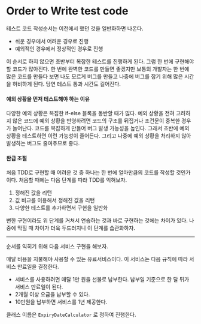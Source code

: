 # Order to Write test code



테스트 코드 작성순서는 이전에서 했던 것을 일반화하면 나온다.

- 쉬운 경우에서 어려운 경우로 진행
- 예외적인 경우에서 정상적인 경우로 진행

이 순서로 하지 않으면 초반부터 복잡한 테스트를 진행하게 된다. 그럼 한 번에 구현해야할 코드가 많아진다. 한 번에 완벽한 코드를 만들면 좋겠지만 보통의 개발자는 한 번에 많은 코드를 만들다 보면 나도 모르게 버그를 만들고 나중에 버그를 잡기 위해 많은 시간을 허비하게 된다. 당연 테스트 통과 시간도 길어진다.



#### 예외 상황을 먼저 테스트해야 하는 이유

다양한 예외 상황은 복잡한 if-else 블록을 동반할 때가 많다. 예외 상황을 전혀 고려하지 않은 코드에 예외 상황을 반영하려면 코드의 구조를 뒤집거나 조건문이 중복한 경우가 늘어난다. 코드를 복잡하게 만들어 버그 발생 가능성을 높인다. 그래서 초반에 예외 상황을 테스트하면 이런 가능성이 줄어든다. 그리고 나중에 예외 상황을 처리하지 않아 발생하는 버그도 줄여주므로 좋다.



#### 완급 조절

처음 TDD로 구현할 때 어려운 것 중 하나는 한 번에 얼마만큼의 코드를 작성할 것인가이다. 처음할 때에는 다음 단계를 따라 TDD를 익혀보자.

1. 정해진 값을 리턴
2. 값 비교를 이용해서 정해진 값을 리턴
3. 다양한 테스트를 추가하면서 구현을 일반화

뻔한 구현이라도 위 단계를 거쳐서 연습하는 것과 바로 구현하는 것에는 차이가 있다. 나중에 막힐 때 차이가 더욱 두드러지니 이 단계를 습관화하자.



---

순서를 익히기 위해 다음 서비스 구현을 해보자.

매달 비용을 지불해야 사용할 수 있는 유료서비스이다. 이 서비스는 다음 규칙에 따라 서비스 만료일을 결정한다.

- 서비스를 사용하려면 매달 1만 원을 선불로 납부한다. 납부일 기준으로 한 달 뒤가 서비스 만료일이 된다.
- 2개월 이상 요금을 납부할 수 있다.
- 10만원을 납부하면 서비스를 1년 제공한다.

클래스 이름은 `ExpiryDateCalculator` 로 정하여 진행한다.